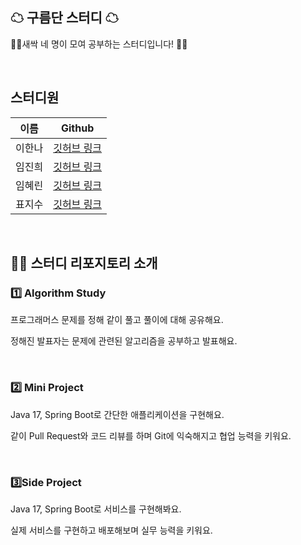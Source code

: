 ## ☁ 구름단 스터디 ☁

🌱🌱새싹 네 명이 모여 공부하는 스터디입니다! 🌱🌱

<!-- 구름단 노션 홈 링크 -->

<br>

## 스터디원

|이름|Github|
|---|---|
|이한나|[깃허브 링크](https://github.com/12ka39)|
|임진희|[깃허브 링크](https://github.com/liimjiin)|
|임혜린|[깃허브 링크](https://github.com/hyerin315)|
|표지수|[깃허브 링크](https://github.com/JisooPyo)|

<br>

## 👩‍🏫 스터디 리포지토리 소개

### 1️⃣ Algorithm Study

프로그래머스 문제를 정해 같이 풀고 풀이에 대해 공유해요.

정해진 발표자는 문제에 관련된 알고리즘을 공부하고 발표해요. 

<!-- Algorithm Study 리포지토리 페이지 -->
<!-- Algorithm Study 노션 페이지 -->

<br>

### 2️⃣ Mini Project

Java 17, Spring Boot로 간단한 애플리케이션을 구현해요.

같이 Pull Request와 코드 리뷰를 하며 Git에 익숙해지고 협업 능력을 키워요.

<!-- Mini Project 리포지토리 페이지 -->
<!-- Mini Project 노션 페이지 -->

<br>

### 3️⃣Side Project

Java 17, Spring Boot로 서비스를 구현해봐요.

실제 서비스를 구현하고 배포해보며 실무 능력을 키워요.

<!-- Side Project 리포지토리 페이지 -->
<!-- Side Project 노션 페이지 -->
